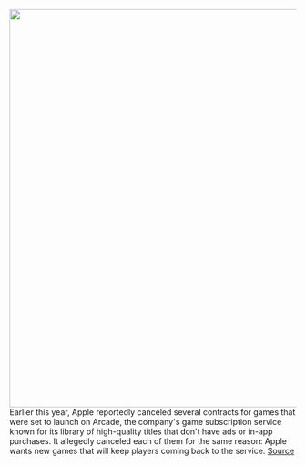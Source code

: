 <img src='https://cdn.vox-cdn.com/thumbor/Rz6AlzejxOVmXvhEFH_0r1a-K3A=/0x0:2040x1360/1200x800/filters:focal(857x517:1183x843)/cdn.vox-cdn.com/uploads/chorus_image/image/67001826/akrales_190918_3645_0056.0.jpg' width='700px' /><br/>
Earlier this year, Apple reportedly canceled several contracts for games that were set to launch on Arcade, the company's game subscription service known for its library of high-quality titles that don't have ads or in-app purchases. It allegedly canceled each of them for the same reason: Apple wants new games that will keep players coming back to the service.
<a href='https://www.theverge.com/2020/6/30/21308657/apple-arcade-canceling-games-subscription-service-engagement'> Source <a/>